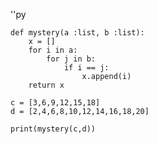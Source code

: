 ''py

    def mystery(a :list, b :list):
        x = []
        for i in a:
            for j in b:
                if i == j:
                    x.append(i)
        return x
    
    c = [3,6,9,12,15,18]
    d = [2,4,6,8,10,12,14,16,18,20]
    
    print(mystery(c,d))
